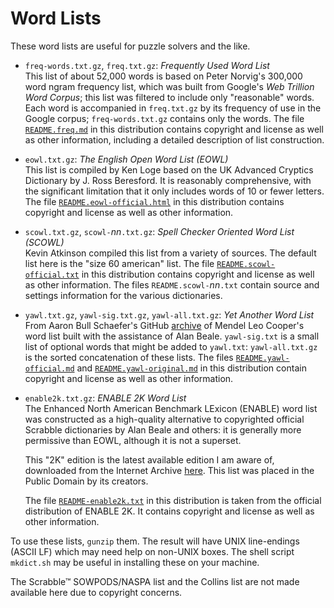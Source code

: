# Word Lists

These word lists are useful for puzzle solvers and the like.

* `freq-words.txt.gz`, `freq.txt.gz`: *Frequently Used Word List*  
  This list of about 52,000 words is based on Peter Norvig's
  300,000 word ngram frequency list, which was built from
  Google's *Web Trillion Word Corpus*; this list was
  filtered to include only "reasonable" words. Each word is
  accompanied in `freq.txt.gz` by its frequency of use in
  the Google corpus; `freq-words.txt.gz` contains only the
  words. The file [`README.freq.md`](README.freq.md) in this
  distribution contains copyright and license as well as
  other information, including a detailed description of
  list construction.

* `eowl.txt.gz`: *The English Open Word List (EOWL)*  
  This list is compiled by Ken Loge based on the UK Advanced
  Cryptics Dictionary by J. Ross Beresford. It is reasonably
  comprehensive, with the significant limitation that it
  only includes words of 10 or fewer letters. The file
  [`README.eowl-official.html`](README.eow-official.html) in
  this distribution contains copyright and license as well
  as other information.

* `scowl.txt.gz`, `scowl-`*nn*`.txt.gz`: *Spell Checker Oriented Word List (SCOWL)*  
  Kevin Atkinson compiled this list from a variety of
  sources. The default list here is the "size 60 american"
  list.  The file
  [`README.scowl-official.txt`](README.scowl-official.txt)
  in this distribution contains copyright and license as
  well as other information. The files
  `README.scowl-`*nn*`.txt` contain source and settings
  information for the various dictionaries.

* `yawl.txt.gz`, `yawl-sig.txt.gz`, `yawl-all.txt.gz`: *Yet Another Word List*  
  From Aaron Bull Schaefer's GitHub
  [archive](https://github.com/elasticdog/yawl) of Mendel
  Leo Cooper's word list built with the assistance of Alan
  Beale. `yawl-sig.txt` is a small list of optional words
  that might be added to `yawl.txt`: `yawl-all.txt.gz` is
  the sorted concatenation of these lists.  The files
  [`README.yawl-official.md`](README.yawl-official.md) and
  [`README.yawl-original.md`](README.yawl-original.md) in
  this distribution contain copyright and license as well as
  other information.

* `enable2k.txt.gz`: *ENABLE 2K Word List*  
  The Enhanced North American Benchmark LExicon (ENABLE)
  word list was constructed as a high-quality alternative to
  copyrighted official Scrabble dictionaries by Alan Beale
  and others: it is generally more permissive than EOWL,
  although it is not a superset.
  
  This "2K" edition is the latest available edition I am
  aware of, downloaded from the Internet Archive
  [here](https://web.archive.org/web/20090122025747/http://personal.riverusers.com/~thegrendel/enable2k.zip).
  This list was placed in the Public Domain by its creators.

  The file [`README-enable2k.txt`](README-enable2k.txt) in this
  distribution is taken from the official distribution of
  ENABLE 2K. It contains copyright and license as well as
  other information.

To use these lists, `gunzip` them. The result will have UNIX
line-endings (ASCII LF) which may need help on non-UNIX
boxes. The shell script `mkdict.sh` may be useful in
installing these on your machine.

The Scrabble&trade; SOWPODS/NASPA list and the Collins list
are not made available here due to copyright concerns.
